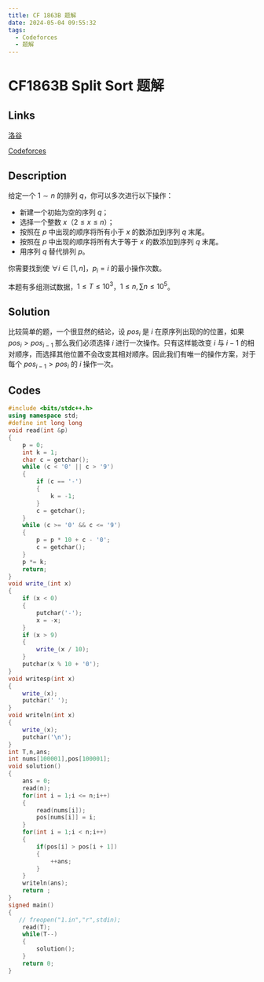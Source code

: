 ```yaml
---
title: CF 1863B 题解
date: 2024-05-04 09:55:32
tags:
  - Codeforces
  - 题解
---
```

<!---->
<!--more-->

# CF1863B Split Sort 题解

## Links

[洛谷](https://www.luogu.com.cn/problem/CF1863B)

[Codeforces](https://codeforces.com/problemset/problem/1863/B)

## Description

给定一个 $1 \sim n$ 的排列 $q$，你可以多次进行以下操作：

- 新建一个初始为空的序列 $q$；
- 选择一个整数 $x$（$2 \leq x \leq n$）；
- 按照在 $p$ 中出现的顺序将所有小于 $x$ 的数添加到序列 $q$ 末尾。
- 按照在 $p$ 中出现的顺序将所有大于等于 $x$ 的数添加到序列 $q$ 末尾。
- 用序列 $q$ 替代排列 $p$。

你需要找到使 $\forall i \in [1,n]$，$p_{i} = i$ 的最小操作次数。

本题有多组测试数据，$1 \leq T \leq 10^{3}$，$1 \leq n,\sum n \leq 10^{5}$。

## Solution

比较简单的题，一个很显然的结论，设 $pos_{i}$ 是 $i$ 在原序列出现的的位置，如果 $pos_{i} > pos_{i - 1}$ 那么我们必须选择 $i$ 进行一次操作。只有这样能改变 $i$ 与 $i - 1$ 的相对顺序，而选择其他位置不会改变其相对顺序。因此我们有唯一的操作方案，对于每个 $pos_{i - 1} > pos_{i}$ 的 $i$ 操作一次。

## Codes

```cpp
#include <bits/stdc++.h>
using namespace std;
#define int long long
void read(int &p)
{
    p = 0;
    int k = 1;
    char c = getchar();
    while (c < '0' || c > '9')
    {
        if (c == '-')
        {
            k = -1;
        }
        c = getchar();
    }
    while (c >= '0' && c <= '9')
    {
        p = p * 10 + c - '0';
        c = getchar();
    }
    p *= k;
    return;
}
void write_(int x)
{
    if (x < 0)
    {
        putchar('-');
        x = -x;
    }
    if (x > 9)
    {
        write_(x / 10);
    }
    putchar(x % 10 + '0');
}
void writesp(int x)
{
    write_(x);
    putchar(' ');
}
void writeln(int x)
{
    write_(x);
    putchar('\n');
}
int T,n,ans;
int nums[100001],pos[100001];
void solution()
{
    ans = 0;
    read(n);
    for(int i = 1;i <= n;i++)
    {
        read(nums[i]);
        pos[nums[i]] = i;
    }
    for(int i = 1;i < n;i++)
    {
        if(pos[i] > pos[i + 1])
        {
            ++ans;
        }
    }
    writeln(ans);
    return ;
}
signed main()
{
   // freopen("1.in","r",stdin);
    read(T);
    while(T--)
    {
        solution();
    }
    return 0;
}
```